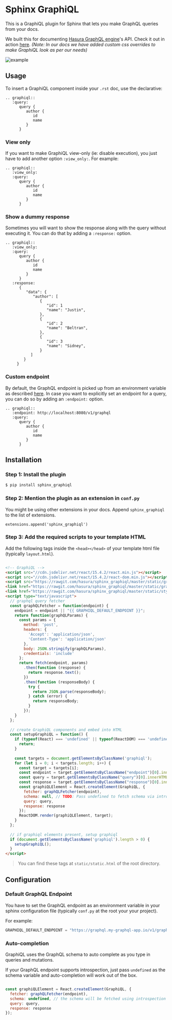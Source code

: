 # Sphinx GraphiQL

This is a GraphiQL plugin for Sphinx that lets you make GraphQL queries from your docs.

We built this for documenting [Hasura GraphQL engine](https://hasura.io/)'s API. Check it out in action [here](https://docs.hasura.io/1.0/graphql/manual/queries/simple-object-queries.html). *(Note: In our docs we have added custom css overrides to make GraphiQL look as per our needs)*

![example](https://raw.githubusercontent.com/hasura/sphinx-graphiql/master/assets/sphinx-graphiql-example.png)


## Usage

To insert a GraphiQL component inside your `.rst` doc, use the declarative:

```
.. graphiql::
   :query:
      query {
         author {
            id
            name
         }
      }
```

### View only

If you want to make GraphiQL view-only (ie: disable execution), you just have to add another option `:view_only:`. For example:

```
.. graphiql::
   :view_only:
   :query:
      query {
         author {
            id
            name
         }
      }
```

### Show a dummy response

Sometimes you will want to show the response along with the query without executing it. You can do that by adding a `:response:` option.

```
.. graphiql::
   :view_only:
   :query:
      query {
         author {
            id
            name
         }
      }
   :response:
      {
         "data": {
            "author": [
               {
                  "id": 1
                  "name": "Justin",
               },
               {
                  "id": 2
                  "name": "Beltran",
               },
               {
                  "id": 3
                  "name": "Sidney",
               }
           ]
        }
     }
```

### Custom endpoint

By default, the GraphQL endpoint is picked up from an environment variable as described [here](#default-graphql-endpoint). 
In case you want to explicitly set an endpoint for a query, you can do so by adding an `:endpoint:` option.

```
.. graphiql::
   :endpoint: http://localhost:8080/v1/graphql
   :query:
      query {
         author {
            id
            name
         }
      }
```

## Installation

### Step 1: Install the plugin

```bash
$ pip install sphinx_graphiql
```

### Step 2: Mention the plugin as an extension in `conf.py`

You might be using other extensions in your docs. Append `sphinx_graphiql` to the list of extensions.

```
extensions.append('sphinx_graphiql')
```

### Step 3: Add the required scripts to your template HTML

Add the following tags inside the `<head></head>` of your template html file (typically `layout.html`).

```html

<!-- GraphiQL -->
<script src="//cdn.jsdelivr.net/react/15.4.2/react.min.js"></script>
<script src="//cdn.jsdelivr.net/react/15.4.2/react-dom.min.js"></script>
<script src="https://rawgit.com/hasura/sphinx_graphiql/master/static/graphiql/graphiql.min.js"></script>
<link href="https://rawgit.com/hasura/sphinx_graphiql/master/static/graphiql/graphiql.css" rel="stylesheet">
<link href="https://rawgit.com/hasura/sphinx_graphiql/master/static/styles.css" rel="stylesheet">
<script type="text/javascript">
  // graphql query fetcher
  const graphQLFetcher = function(endpoint) {
    endpoint = endpoint || "{{ GRAPHIQL_DEFAULT_ENDPOINT }}";
    return function(graphQLParams) {
      const params = {
        method: 'post',
        headers: {
          'Accept': 'application/json',
          'Content-Type': 'application/json'
        },
        body: JSON.stringify(graphQLParams),
        credentials: 'include'
      };
      return fetch(endpoint, params)
        .then(function (response) {
          return response.text();
        })
        .then(function (responseBody) {
          try {
            return JSON.parse(responseBody);
          } catch (error) {
            return responseBody;
          }
        });
    }
  };
   
  // create GraphiQL components and embed into HTML
  const setupGraphiQL = function() {
    if (typeof(React) === 'undefined' || typeof(ReactDOM) === 'undefined' || typeof(GraphiQL) === 'undefined') {
      return;
    }
   
    const targets = document.getElementsByClassName('graphiql');
    for (let i = 0; i < targets.length; i++) {
      const target = targets[i];
      const endpoint = target.getElementsByClassName("endpoint")[0].innerHTML.trim();
      const query = target.getElementsByClassName("query")[0].innerHTML.trim();
      const response = target.getElementsByClassName("response")[0].innerHTML.trim();
      const graphiQLElement = React.createElement(GraphiQL, {
        fetcher: graphQLFetcher(endpoint),
        schema: null, // TODO: Pass undefined to fetch schema via introspection
        query: query,
        response: response
      });
      ReactDOM.render(graphiQLElement, target);
    }
  };
                                       
  // if graphiql elements present, setup graphiql
  if (document.getElementsByClassName('graphiql').length > 0) {
    setupGraphiQL();
  }
</script>
```

> You can find these tags at `static/static.html` of the root directory.

## Configuration

### Default GraphQL Endpoint

You have to set the GraphQL endpoint as an environment variable in your sphinx configuration file (typically `conf.py` at the root your your project).

For example:

```python
GRAPHIQL_DEFAULT_ENDPOINT = "https://graphql.my-graphql-app.io/v1/graphql"
```

### Auto-completion

GraphiQL uses the GraphQL schema to auto complete as you type in queries and mutations.

If your GraphQL endpoint supports introspection, just pass `undefined` as the schema variable and 
auto-completion will work out of the box.

```js

const graphiQLElement = React.createElement(GraphiQL, {
  fetcher: graphQLFetcher(endpoint),
  schema: undefined, // the schema will be fetched using introspection
  query: query,
  response: response
});
```
